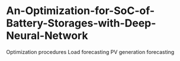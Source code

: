 # An-Optimization-for-SoC-of-Battery-Storages-with-Deep-Neural-Network
Optimization procedures
Load forecasting
PV generation forecasting

